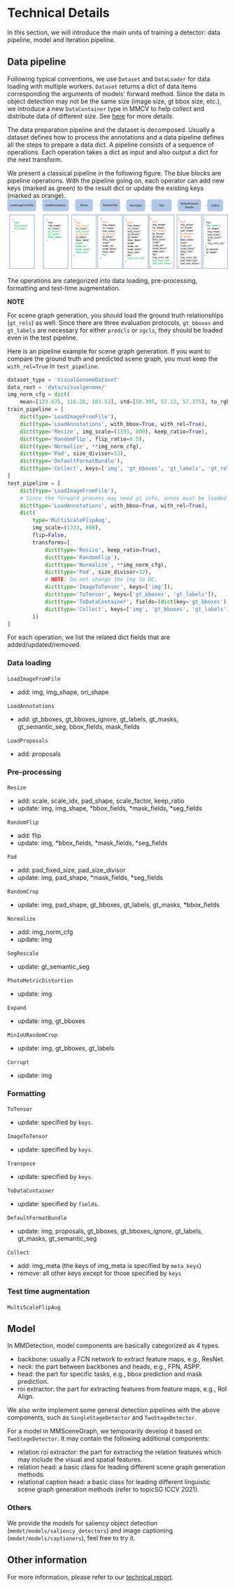 # Technical Details

In this section, we will introduce the main units of training a detector:
data pipeline, model and iteration pipeline.

## Data pipeline

Following typical conventions, we use `Dataset` and `DataLoader` for data loading
with multiple workers. `Dataset` returns a dict of data items corresponding
the arguments of models' forward method.
Since the data in object detection may not be the same size (image size, gt bbox size, etc.),
we introduce a new `DataContainer` type in MMCV to help collect and distribute
data of different size.
See [here](https://github.com/open-mmlab/mmcv/blob/master/mmcv/parallel/data_container.py) for more details.

The data preparation pipeline and the dataset is decomposed. Usually a dataset
defines how to process the annotations and a data pipeline defines all the steps to prepare a data dict.
A pipeline consists of a sequence of operations. Each operation takes a dict as input and also output a dict for the next transform.

We present a classical pipeline in the following figure. The blue blocks are pipeline operations. With the pipeline going on, each operator can add new keys (marked as green) to the result dict or update the existing keys (marked as orange).
![pipeline figure](../demo/data_pipeline.png)

The operations are categorized into data loading, pre-processing, formatting and test-time augmentation.

**NOTE**

For scene graph generation, you should load the ground truth relationships (`gt_rels`) as well. 
Since there are three evaluation protocols, `gt_bboxes` and `gt_labels`  are necessary for either `predcls` or `sgcls`,
they should be loaded even in the test pipeline. 

Here is an pipeline example for scene graph generation. If you want to compare the ground truth and predicted
scene graph, you must keep the `with_rel=True` in `test_pipeline`.
```python
dataset_type = 'VisualGenomeDataset'
data_root = 'data/visualgenome/'
img_norm_cfg = dict(
    mean=[123.675, 116.28, 103.53], std=[58.395, 57.12, 57.375], to_rgb=True)
train_pipeline = [
    dict(type='LoadImageFromFile'),
    dict(type='LoadAnnotations', with_bbox=True, with_rel=True),
    dict(type='Resize', img_scale=(1333, 800), keep_ratio=True),
    dict(type='RandomFlip', flip_ratio=0.5),
    dict(type='Normalize', **img_norm_cfg),
    dict(type='Pad', size_divisor=32),
    dict(type='DefaultFormatBundle'),
    dict(type='Collect', keys=['img', 'gt_bboxes', 'gt_labels', 'gt_rels', 'gt_relmaps']),
]
test_pipeline = [
    dict(type='LoadImageFromFile'),
    # Since the forward process may need gt info, annos must be loaded.
    dict(type='LoadAnnotations', with_bbox=True, with_rel=True),
    dict(
        type='MultiScaleFlipAug',
        img_scale=(1333, 800),
        flip=False,
        transforms=[
            dict(type='Resize', keep_ratio=True),
            dict(type='RandomFlip'),
            dict(type='Normalize', **img_norm_cfg),
            dict(type='Pad', size_divisor=32),
            # NOTE: Do not change the img to DC.
            dict(type='ImageToTensor', keys=['img']),
            dict(type='ToTensor', keys=['gt_bboxes', 'gt_labels']),
            dict(type='ToDataContainer', fields=(dict(key='gt_bboxes'), dict(key='gt_labels'))),
            dict(type='Collect', keys=['img', 'gt_bboxes', 'gt_labels']),
        ])
]
```

For each operation, we list the related dict fields that are added/updated/removed.

### Data loading

`LoadImageFromFile`
- add: img, img_shape, ori_shape

`LoadAnnotations`
- add: gt_bboxes, gt_bboxes_ignore, gt_labels, gt_masks, gt_semantic_seg, bbox_fields, mask_fields

`LoadProposals`
- add: proposals

### Pre-processing

`Resize`
- add: scale, scale_idx, pad_shape, scale_factor, keep_ratio
- update: img, img_shape, *bbox_fields, *mask_fields, *seg_fields

`RandomFlip`
- add: flip
- update: img, *bbox_fields, *mask_fields, *seg_fields

`Pad`
- add: pad_fixed_size, pad_size_divisor
- update: img, pad_shape, *mask_fields, *seg_fields

`RandomCrop`
- update: img, pad_shape, gt_bboxes, gt_labels, gt_masks, *bbox_fields

`Normalize`
- add: img_norm_cfg
- update: img

`SegRescale`
- update: gt_semantic_seg

`PhotoMetricDistortion`
- update: img

`Expand`
- update: img, gt_bboxes

`MinIoURandomCrop`
- update: img, gt_bboxes, gt_labels

`Corrupt`
- update: img

### Formatting

`ToTensor`
- update: specified by `keys`.

`ImageToTensor`
- update: specified by `keys`.

`Transpose`
- update: specified by `keys`.

`ToDataContainer`
- update: specified by `fields`.

`DefaultFormatBundle`
- update: img, proposals, gt_bboxes, gt_bboxes_ignore, gt_labels, gt_masks, gt_semantic_seg

`Collect`
- add: img_meta (the keys of img_meta is specified by `meta_keys`)
- remove: all other keys except for those specified by `keys`

### Test time augmentation

`MultiScaleFlipAug`

## Model

In MMDetection, model components are basically categorized as 4 types.

- backbone: usually a FCN network to extract feature maps, e.g., ResNet.
- neck: the part between backbones and heads, e.g., FPN, ASPP.
- head: the part for specific tasks, e.g., bbox prediction and mask prediction.
- roi extractor: the part for extracting features from feature maps, e.g., RoI Align.

We also write implement some general detection pipelines with the above components,
such as `SingleStageDetector` and `TwoStageDetector`.

For a model in MMSceneGraph, we temporarily develop it based on `TwoStageDetector`. It may contain
the following additional components:

- relation roi extractor: the part for extracting the relation features which may include the visual and spatial features.
- relation head: a basic class for leading different scene graph generation methods.
- relational caption head: a basic class for leading different linguistic scene graph generation methods (refer to topicSG ICCV 2021).

### Others

We provide the models for saliency object detection (`mmdet/models/saliency_detectors`) and image captioning (`mmdet/models/captioners`), feel free to try it.


## Other information

For more information, please refer to our [technical report](https://arxiv.org/abs/1906.07155).


